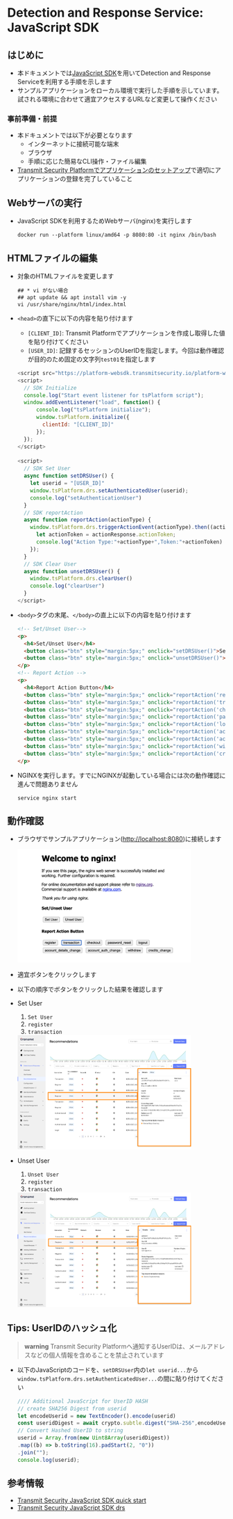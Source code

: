 
# Detection and Response Service: JavaScript SDK

## はじめに
- 本ドキュメントでは[JavaScript SDK](https://developer.transmitsecurity.com/guides/risk/quick_start_web/)を用いてDetection and Response Serviceを利用する手順を示します
- サンプルアプリケーションをローカル環境で実行した手順を示しています。試される環境に合わせて適宜アクセスするURLなど変更して操作ください

### 事前準備・前提
- 本ドキュメントでは以下が必要となります
  - インターネットに接続可能な端末
  - ブラウザ
  - 手順に応じた簡易なCLI操作・ファイル編集
- [Transmit Security Platformでアプリケーションのセットアップ](./setup.md)で適切にアプリケーションの登録を完了していること

## Webサーバの実行
- JavaScript SDKを利用するためWebサーバ(nginx)を実行します

  ```shell
  docker run --platform linux/amd64 -p 8080:80 -it nginx /bin/bash
  ```

## HTMLファイルの編集

- 対象のHTMLファイルを変更します

  ```
  ## * vi がない場合
  ## apt update && apt install vim -y
  vi /usr/share/nginx/html/index.html
  ```

- `<head>`の直下に以下の内容を貼り付けます
  - `[CLIENT_ID]`: Transmit Platformでアプリケーションを作成し取得した値を貼り付けてください
  - `[USER_ID]`: 記録するセッションのUserIDを指定します。今回は動作確認が目的のため固定の文字列`test01`を指定します

  ```javascript
  <script src="https://platform-websdk.transmitsecurity.io/platform-websdk/latest/ts-platform-websdk.js"   id="ts-platform-script" defer="true" ></script>
  <script>
    // SDK Initialize
    console.log("Start event listener for tsPlatform script");
    window.addEventListener("load", function() {
        console.log("tsPlatform initialize");
        window.tsPlatform.initialize({ 
          clientId: "[CLIENT_ID]"
        });
    });
  </script>
  
  <script>
    // SDK Set User
    async function setDRSUser() {
      let userid = "[USER_ID]"
      window.tsPlatform.drs.setAuthenticatedUser(userid);
      console.log("setAuthenticationUser")
    }
    // SDK reportAction
    async function reportAction(actionType) {
      window.tsPlatform.drs.triggerActionEvent(actionType).then((actionResponse) => {
        let actionToken = actionResponse.actionToken;
        console.log("Action Type:"+actionType+",Token:"+actionToken)
      });
    }
    // SDK Clear User
    async function unsetDRSUser() {
      window.tsPlatform.drs.clearUser()
      console.log("clearUser")
    }
  </script>
  ```


- `<body>`タグの末尾、`</body>`の直上に以下の内容を貼り付けます

  ```html
  <!-- Set/Unset User-->
  <p>
    <h4>Set/Unset User</h4>
    <button class="btn" style="margin:5px;" onclick="setDRSUser()">Set User</button>
    <button class="btn" style="margin:5px;" onclick="unsetDRSUser()">Unset User</button>
  </p>
  <!-- Report Action -->
  <p>
    <h4>Report Action Button</h4>
    <button class="btn" style="margin:5px;" onclick="reportAction('register')">register</button>
    <button class="btn" style="margin:5px;" onclick="reportAction('transaction')">transaction</button>
    <button class="btn" style="margin:5px;" onclick="reportAction('checkout')">checkout</button>
    <button class="btn" style="margin:5px;" onclick="reportAction('password_reset')">password_reset</button>
    <button class="btn" style="margin:5px;" onclick="reportAction('logout')">logout</button>
    <button class="btn" style="margin:5px;" onclick="reportAction('account_details_change')">account_details_change</button>
    <button class="btn" style="margin:5px;" onclick="reportAction('account_auth_change')">account_auth_change</button>
    <button class="btn" style="margin:5px;" onclick="reportAction('withdraw')">withdraw</button>
    <button class="btn" style="margin:5px;" onclick="reportAction('credits_change')">credits_change</button>
  </p>
  ```

- NGINXを実行します。すでにNGINXが起動している場合には次の動作確認に進んで問題ありません

  ```
  service nginx start
  ```

## 動作確認

- ブラウザでサンプルアプリケーション([http://localhost:8080](http://localhost:8080))に接続します

  <img src="../images/drs-jssdk-web01.png" width="400"/>

- 適宜ボタンをクリックします
- 以下の順序でボタンをクリックした結果を確認します

- Set User
  1. `Set User`
  1. `register`
  1. `transaction`

  <img src="../images/drs-jssdk-portal01.png" width="400"/>

- Unset User
  1. `Unset User`
  1. `register`
  1. `transaction`

  <img src="../images/drs-jssdk-portal02.png" width="400"/>

## Tips: UserIDのハッシュ化

> **warning**
> Transmit Security Platformへ通知するUserIDは、メールアドレスなどの個人情報を含めることを禁止されています

- 以下のJavaScriptのコードを、`setDRSUser`内の`let userid...`から`window.tsPlatform.drs.setAuthenticatedUser...`の間に貼り付けてください

  ```javascript
  //// Additional JavaScript for UserID HASH
  // create SHA256 Digest from userid 
  let encodeUserid = new TextEncoder().encode(userid)
  const useridDigest = await crypto.subtle.digest("SHA-256",encodeUserid)
  // Convert Hashed UserID to string
  userid = Array.from(new Uint8Array(useridDigest))
  .map((b) => b.toString(16).padStart(2, "0"))
  .join("");
  console.log(userid);
  ```


## 参考情報
- [Transmit Security JavaScript SDK quick start](https://developer.transmitsecurity.com/guides/risk/quick_start_web/)
- [Transmit Security JavaScript SDK drs](https://developer.transmitsecurity.com/sdk-ref/platform/modules/drs/)